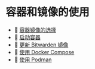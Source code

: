 # 容器和镜像的使用

* 📄 [容器镜像的选择](which-container-image-to-use.md)
* 📄 [启动容器](starting-a-container.md)
* 📄 [更新 Bitwarden 镜像](updating-the-bitwarden-image.md)
* 📄 [使用 Docker Compose](using-docker-compose.md)
* 📄 [使用 Podman](using-podman.md)

